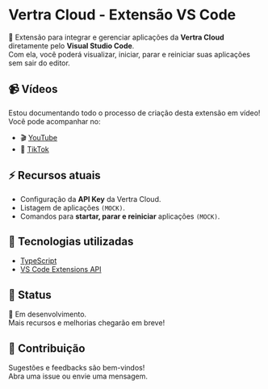 # Vertra Cloud - Extensão VS Code

🚀 Extensão para integrar e gerenciar aplicações da **Vertra Cloud** diretamente pelo **Visual Studio Code**.  
Com ela, você poderá visualizar, iniciar, parar e reiniciar suas aplicações sem sair do editor.

## 📹 Vídeos
Estou documentando todo o processo de criação desta extensão em vídeo!  
Você pode acompanhar no:

- 🎬 [YouTube](https://youtube.com/@eydrenn)  
- 🎥 [TikTok](https://tiktok.com/@eydrenn)  

## ⚡ Recursos atuais
- Configuração da **API Key** da Vertra Cloud.
- Listagem de aplicações `(MOCK)`.
- Comandos para **startar, parar e reiniciar** aplicações `(MOCK)`.

## 🔧 Tecnologias utilizadas
- [TypeScript](https://www.typescriptlang.org/)
- [VS Code Extensions API](https://code.visualstudio.com/api)

## 📌 Status
📍 Em desenvolvimento.  
Mais recursos e melhorias chegarão em breve!

## 📢 Contribuição
Sugestões e feedbacks são bem-vindos!  
Abra uma issue ou envie uma mensagem.